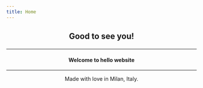 ```yaml
---
title: Home
---
```

## <p style="text-align: center;">Good to see you!</p>
---
#### <p style="text-align: center;">Welcome to hello website</p>
---
<p style="text-align: center;">Made with love in Milan, Italy.</p>
